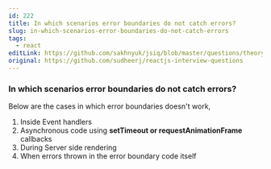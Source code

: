 ```yaml
---
id: 222
title: In which scenarios error boundaries do not catch errors?
slug: in-which-scenarios-error-boundaries-do-not-catch-errors
tags:
  - react
editLink: https://github.com/sakhnyuk/jsiq/blob/master/questions/theory/react/222.md
original: https://github.com/sudheerj/reactjs-interview-questions
---
```


### In which scenarios error boundaries do not catch errors?

Below are the cases in which error boundaries doesn't work,

1. Inside Event handlers
2. Asynchronous code using **setTimeout or requestAnimationFrame** callbacks
3. During Server side rendering
4. When errors thrown in the error boundary code itself